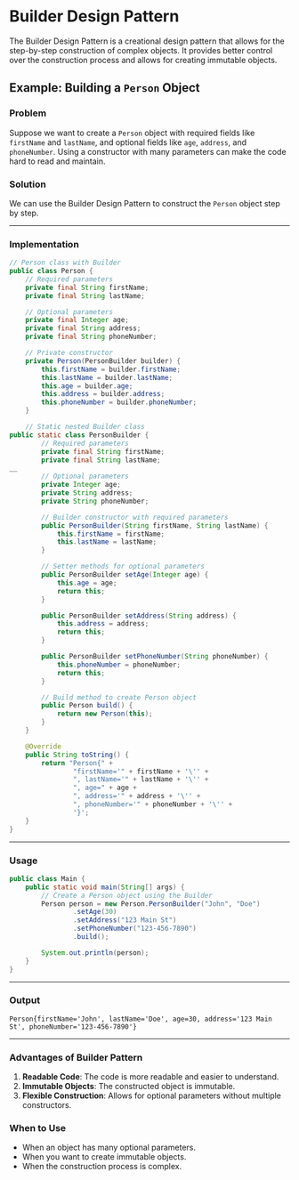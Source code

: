 # Builder Design Pattern

The Builder Design Pattern is a creational design pattern that allows for the step-by-step construction of complex objects. It provides better control over the construction process and allows for creating immutable objects.

## Example: Building a `Person` Object

### Problem
Suppose we want to create a `Person` object with required fields like `firstName` and `lastName`, and optional fields like `age`, `address`, and `phoneNumber`. Using a constructor with many parameters can make the code hard to read and maintain.

### Solution
We can use the Builder Design Pattern to construct the `Person` object step by step.

---

### Implementation

```java
// Person class with Builder
public class Person {
    // Required parameters
    private final String firstName;
    private final String lastName;

    // Optional parameters
    private final Integer age;
    private final String address;
    private final String phoneNumber;

    // Private constructor
    private Person(PersonBuilder builder) {
        this.firstName = builder.firstName;
        this.lastName = builder.lastName;
        this.age = builder.age;
        this.address = builder.address;
        this.phoneNumber = builder.phoneNumber;
    }

    // Static nested Builder class
public static class PersonBuilder {
        // Required parameters
        private final String firstName;
        private final String lastName;
__
        // Optional parameters
        private Integer age;
        private String address;
        private String phoneNumber;

        // Builder constructor with required parameters
        public PersonBuilder(String firstName, String lastName) {
            this.firstName = firstName;
            this.lastName = lastName;
        }

        // Setter methods for optional parameters
        public PersonBuilder setAge(Integer age) {
            this.age = age;
            return this;
        }

        public PersonBuilder setAddress(String address) {
            this.address = address;
            return this;
        }

        public PersonBuilder setPhoneNumber(String phoneNumber) {
            this.phoneNumber = phoneNumber;
            return this;
        }

        // Build method to create Person object
        public Person build() {
            return new Person(this);
        }
    }

    @Override
    public String toString() {
        return "Person{" +
                "firstName='" + firstName + '\'' +
                ", lastName='" + lastName + '\'' +
                ", age=" + age +
                ", address='" + address + '\'' +
                ", phoneNumber='" + phoneNumber + '\'' +
                '}';
    }
}
```

---

### Usage

```java
public class Main {
    public static void main(String[] args) {
        // Create a Person object using the Builder
        Person person = new Person.PersonBuilder("John", "Doe")
                .setAge(30)
                .setAddress("123 Main St")
                .setPhoneNumber("123-456-7890")
                .build();

        System.out.println(person);
    }
}
```

---

### Output

```
Person{firstName='John', lastName='Doe', age=30, address='123 Main St', phoneNumber='123-456-7890'}
```

---

### Advantages of Builder Pattern
1. **Readable Code**: The code is more readable and easier to understand.
2. **Immutable Objects**: The constructed object is immutable.
3. **Flexible Construction**: Allows for optional parameters without multiple constructors.

### When to Use
- When an object has many optional parameters.
- When you want to create immutable objects.
- When the construction process is complex.


